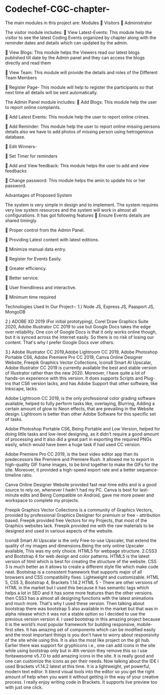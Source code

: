 # Codechef-CGC-chapter-
The main modules in this project are:
Modules
	Visitors
	Administrator

The visitor module includes:
	View Latest-Events: This module help the visitor to see the latest Coding Events organized by chapter along with the reminder dates and details which can updated by the admin.

	View Blogs: This module helps the Viewers read our latest blogs published till date by the Admin panel and they can access the blogs directly and read them

	View Team: This module will provide the details and roles of the Different Team Members

	Register Page- This module will help to register the participants so that next time all details will be sent automatically.





The Admin Panel module includes:
	Add Blogs: This module help the user to report online complaints. 

	Add Latest Events: This module help the user to report online crimes.

	Add Reminder: This module help the user to report online missing persons details also we have to add photos of missing person using hetrogenious database.

	Edit Winners-

	Set Timer for reminders

	Add and View feedback: This module helps the user to add and view feedbacks

	Change password: This module helps the amin to update his or her password.


Advantages of Proposed System

The system is very simple in design and to implement. The system requires very low system resources and the system will work in almost all configurations. It has got following features 
	Ensure Events details are shared timingly.

	Proper control from the Admin Panel.

	Providing Latest content with latest editions.

	Minimize manual data entry.

	Register for Events Easily.

	Greater efficiency.

	Better service.

	User friendliness and interactive.

	Minimum time required




Technologies Used In Our Project-:
1.) Node JS, Express JS, Paasport JS, MongoDB

2.) ADOBE XD 2019 (For initial prototyping), Corel Draw Graphics Suite 2020, Adobe Illustrator CC 2019
 to use but Google Docs takes the edge over reliability. One con of Google Docs is that it only works online though, but it is synced across the internet easily. So there is no risk of losing our content. That's why I prefer Google Docs over others.

3.) Adobe Illustrator CC 2019,Adobe Lightroom CC 2019, Adobe Photoshop Portable CS6, Adobe Premiere Pro CC 2019, Canva Online Designer Website, Freepik Graphics Vector Collections, Icons8 Smart AI Upscalar,
Adobe Illustrator CC 2019 is currently available the best and stable version of Illustrator rather than the new 2020. Moreover, I have quite a lot of hands-on experience with this version. It does supports Scripts and Plug-ins that CS6 version lacks, and has Adobe Support that other software, like Inkscape, lacks.

Adobe Lightroom CC 2019, is the only professional color grading software available, helped to fully perform tasks like, overlaying, Blurring, Adding a certain amount of glow to Neon effects, that are prevailing in the Website design. Lightroom is better than other Adobe Software for this specific set of tasks.

Adobe Photoshop Portable CS6, Being Portable and Low Version, helped for doing little tasks and low-level designing, as it didn't require a good amount of processing and It also did a great part in exporting the required PNGs easily, which would have been a huge task if had used CC version.

Adobe Premiere Pro CC 2019, is the best video editor app than its predecessors like Premiere and Premiere Rush. It allowed me to export in high-quality GIF frame images, to be bind together to make the GIFs for the site. Moreover, it provided a high-speed export rate and a better sequence-timeline ratio.

Canva Online Designer Website provided fast real-time edits and is a good source to rely on, whenever I hadn't had my PC. Canva is best for last-minute edits and Being Compatible on Android, gave me more power and workspace to complete my projects.

Freepik Graphics Vector Collections is a community of Graphics Vectors, provided by professional Graphics Designer for premium or free - attribution based. Freepik provided free Vectors for my Projects, that most of the Graphics websites lack. Freepik provided me with the raw materials to be designed and used in various aspects of the website.

Icons8 Smart AI Upscalar is the only Free-to-use Upscaler, that extend the quality of my images and dimensions.Being the only online Upscaler available, This was my only choice.
HTML5 for webpage structure. 2.CSS3 and Bootstrap 4 for web design and color patterns.
HTML5 is the latest version of html which is best for creating the structure of the website. CSS 3 is much better as it allows to create a different style file which make code neat. Bootstrap is a consistent framework that supports major of all browsers and CSS compatibility fixes. Lightweight and customizable.
HTML 5, CSS 3, Bootstrap 4, Brackets 1.14.2
HTML 5 - There are other versions of HTML in the market but I used this because it has semantic tags which helps a lot in SEO and it has some more features than the other versions. then CSS3 has a almost all designing functions with the latest animations and much more. That's why I used these version. Then talking about bootstrap there was bootstrap 5 also available in the market but that was in alpha release which it was not a stable option so I decided to use the previous version version 4. I used bootstrap in this amazing project because it is the world’s most popular framework for building responsive, mobile-first sites. It has amazing set of components which can be modified easily and the most important things is you don't have to worry about responsivity of the site while using this. It is also the most like project on the git hub. Earlier there was support for gryphicons i.e., one can add icons in the site while using bootstrap only but in 4th version they remove this so I use fontawesome v5.7.0 to add amazing icons in the site. It is really good and one can customize the icons as per their needs. Now talking about the IDE i used Brackets v1.14.2 latest at this time. It is a lightweight, yet powerful, modern text editor. It blend visual tools into the editor so you get the right amount of help when you want it without getting in the way of your creative process. I really enjoy writing code in Brackets. It supports live preview too with just one click.






